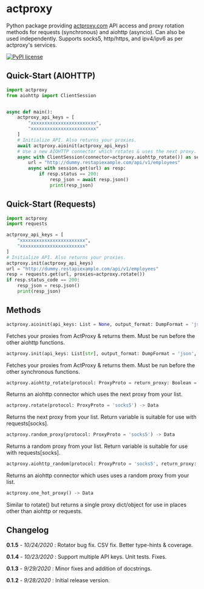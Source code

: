 # actproxy

Python package providing [actproxy.com](https://actproxy.com/aff.php?aff=30) API access and proxy rotation methods for requests (synchronous) and aiohttp
(asyncio). Can also be used independently. Supports socks5, http/https, and ipv4/ipv6 as per actproxy's services.

[![PyPI license](https://img.shields.io/pypi/l/ansicolortags.svg)](https://pypi.org/project/actproxy/)

## Quick-Start (AIOHTTP)

```python
import actproxy
from aiohttp import ClientSession


async def main():
    actproxy_api_keys = [
        "xxxxxxxxxxxxxxxxxxxxxxxx",
        "xxxxxxxxxxxxxxxxxxxxxxxx"
    ]
    # Initialize API. Also returns your proxies.
    await actproxy.aioinit(actproxy_api_keys)
    # Use a new AIOHTTP connector which rotates & uses the next proxy.
    async with ClientSession(connector=actproxy.aiohttp_rotate()) as session:
        url = "http://dummy.restapiexample.com/api/v1/employees"
        async with session.get(url) as resp:
            if resp.status == 200:
                resp_json = await resp.json()
                print(resp_json)
```

## Quick-Start (Requests)

```python
import actproxy
import requests

actproxy_api_keys = [
    "xxxxxxxxxxxxxxxxxxxxxxxx",
    "xxxxxxxxxxxxxxxxxxxxxxxx"
]
# Initialize API. Also returns your proxies.
actproxy.init(actproxy_api_keys)
url = "http://dummy.restapiexample.com/api/v1/employees"
resp = requests.get(url, proxies=actproxy.rotate())
if resp.status_code == 200:
    resp_json = resp.json()
    print(resp_json)
```

## Methods

```python
actproxy.aioinit(api_keys: List = None, output_format: DumpFormat = 'json', get_userpass: Boolean = True) -> Union[FlatList, str, None]
```

Fetches your proxies from ActProxy & returns them. Must be run before the other aiohttp
functions.

```python
actproxy.init(api_keys: List[str], output_format: DumpFormat = 'json', get_userpass: Any = True) -> Union[FlatList, str, None]
```

Fetches your proxies from ActProxy & returns
them. Must be run before the other synchronous functions.

```python
actproxy.aiohttp_rotate(protocol: ProxyProto = return_proxy: Boolean = False) -> Union[ProxyConnector, Tuple[Data, ProxyConnector]]
```

Returns an aiohttp connector which uses the next proxy from your list.

```python
actproxy.rotate(protocol: ProxyProto = 'socks5') -> Data
```
Returns the next proxy from your list. Return variable is suitable for use with requests[socks].

```python
actproxy.random_proxy(protocol: ProxyProto = 'socks5') -> Data
```

Returns a random proxy from your list. Return variable is suitable for use with
requests[socks].

```python
actproxy.aiohttp_random(protocol: ProxyProto = 'socks5', return_proxy: Boolean = False) -> Union[ProxyConnector, Tuple[Data, ProxyConnector]]
```

Returns an aiohttp connector which uses uses a random proxy from your list.

```python
actproxy.one_hot_proxy() -> Data
```

Similar to rotate() but returns a single proxy dict/object for use in places other than
aiohttp or requests.

## Changelog

**0.1.5** - _10/24/2020_ : Rotator bug fix. CSV fix. Better type-hints & coverage.

**0.1.4** - _10/23/2020_ : Support multiple API keys. Unit tests. Fixes.

**0.1.3** - _9/29/2020_ : Minor fixes and addition of docstrings.

**0.1.2** - _9/28/2020_ : Initial release version.
